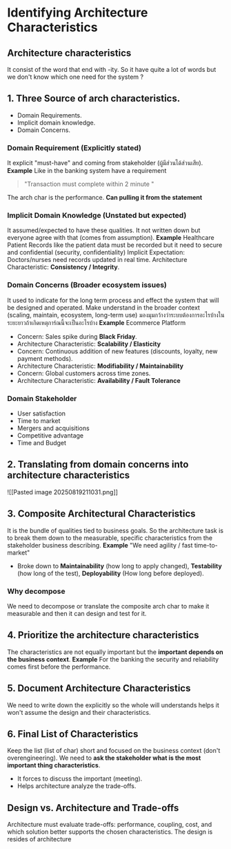 # Identifying Architecture Characteristics
## Architecture characteristics
It consist of the word that end with -ity. So it have quite a lot of words but we don't know which one need for the system ?
## 1. Three Source of arch characteristics.
- Domain Requirements.
- Implicit domain knowledge.
- Domain Concerns.
### Domain Requirement (Explicitly stated)
It explicit "must-have" and coming from stakeholder (ผู้มีส่วนได้ส่วนเสีย).
**Example**
Like in the banking system have a requirement

>"Transaction must complete within 2 minute "

The arch char is the performance.
**Can pulling it from the statement**

### Implicit Domain Knowledge (Unstated but expected)
It assumed/expected to have these qualities. It not written down but everyone agree with that (comes from assumption).
**Example**
Healthcare Patient Records like the patient data must  be recorded but it need to secure and confidential (security, confidentiality)
Implicit Expectation: Doctors/nurses need records updated in real time.
Architecture Characteristic: **Consistency / Integrity**.

### Domain Concerns (Broader ecosystem issues)
It used to indicate for the long term process and effect the system that will be designed and operated. Make understand in the broader context (scaling, maintain, ecosystem, long-term use)
มองมุมกว้างว่าระบบต้องการอะไรบ้างในระยะยาวถ้าเกิดเหตุการ์ณนี้จะเป็นอะไรบ้าง
**Example**
Ecommerce Platform
- Concern: Sales spike during **Black Friday**.
- Architecture Characteristic: **Scalability / Elasticity**
- Concern: Continuous addition of new features (discounts, loyalty, new payment methods).
- Architecture Characteristic: **Modifiability / Maintainability**
- Concern: Global customers across time zones.
- Architecture Characteristic: **Availability / Fault Tolerance**
### Domain Stakeholder
- User satisfaction
- Time to market
- Mergers and acquisitions
- Competitive advantage
- Time and Budget

## 2. Translating from domain concerns into architecture characteristics
![[Pasted image 20250819211031.png]]
## 3. Composite Architectural Characteristics
It is the bundle of qualities tied to business goals. So the architecture task is to break them down to the measurable, specific characteristics from the stakeholder business describing. 
**Example**
"We need agility / fast time-to-market"
- Broke down to **Maintainability** (how long to apply changed), **Testability** (how long of the test), **Deployability** (How long before deployed).
### Why decompose
We need to decompose or translate the composite arch char to make it measurable and then it can design and test for it.

## 4. Prioritize the architecture characteristics
The characteristics are not equally important but the **important depends on the business context**.
**Example**
For the banking the security and reliability comes first before the performance.

## 5. Document Architecture Characteristics
We need to write down the explicitly so the whole will understands helps it won't assume  the design and their characteristics.

## 6. Final List of Characteristics
Keep the list (list of char) short and focused on the business context (don't overengineering).
We need to **ask the stakeholder what is the most important thing characteristics**.
- It forces to discuss the important (meeting).
- Helps architecture analyze the trade-offs.

## Design vs. Architecture and Trade-offs
Architecture  must evaluate trade-offs: performance, coupling, cost, and which solution better supports the chosen characteristics.
The design is resides of architecture